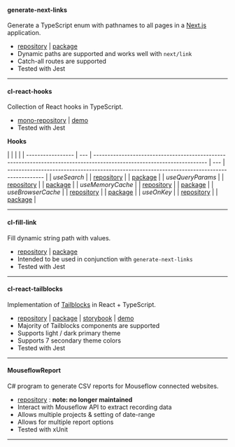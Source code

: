 #### generate-next-links

Generate a TypeScript enum with pathnames to all pages in a [Next.js](https://nextjs.org/) application.

- <a href="https://github.com/Lindeneg/generate-next-links" target="_blank">repository</a> | <a href="https://npmjs.com/package/generate-next-links" target="_blank">package</a>
- Dynamic paths are supported and works well with `next/link`
- Catch-all routes are supported
- Tested with Jest

---

#### cl-react-hooks

Collection of React hooks in TypeScript.

- <a href="https://github.com/Lindeneg/cl-react-hooks" target="_blank">mono-repository</a> | <a href="https://lindeneg.github.io/cl-react-hooks-example" target="_blank">demo</a>
- Tested with Jest

**Hooks**

|                   |     |                                                                                                                        |
| ----------------- | --- | ---------------------------------------------------------------------------------------------------------------------- | --- | ------------------------------------------------------------------------------------------- |
| _useSearch_       |     | <a href="https://github.com/lindeneg/cl-react-hooks/tree/master/packages/search" target="_blank">repository</a>        |     | <a href="https://www.npmjs.com/package/@lindeneg/search" target="_blank">package</a>        |
| _useQueryParams_  |     | <a href="https://github.com/lindeneg/cl-react-hooks/tree/master/packages/query-params" target="_blank">repository</a>  |     | <a href="https://www.npmjs.com/package/@lindeneg/query-params" target="_blank">package</a>  |
| _useMemoryCache_  |     | <a href="https://github.com/lindeneg/cl-react-hooks/tree/master/packages/memory-cache" target="_blank">repository</a>  |     | <a href="https://www.npmjs.com/package/@lindeneg/memory-cache" target="_blank">package</a>  |
| _useBrowserCache_ |     | <a href="https://github.com/lindeneg/cl-react-hooks/tree/master/packages/browser-cache" target="_blank">repository</a> |     | <a href="https://www.npmjs.com/package/@lindeneg/browser-cache" target="_blank">package</a> |
| _useOnKey_        |     | <a href="https://github.com/lindeneg/cl-react-hooks/tree/master/packages/on-key" target="_blank">repository</a>        |     | <a href="https://www.npmjs.com/package/@lindeneg/on-key" target="_blank">package</a>        |

---

#### cl-fill-link

Fill dynamic string path with values.

- <a href="https://github.com/Lindeneg/cl-fill-link" target="_blank">repository</a> | <a href="https://npmjs.com/package/cl-fill-link" target="_blank">package</a>
- Intended to be used in conjunction with `generate-next-links`
- Tested with Jest

---

#### cl-react-tailblocks

Implementation of [Tailblocks](https://tailblocks.cc/) in React + TypeScript.

- <a href="https://github.com/Lindeneg/cl-react-tailblocks" target="_blank">repository</a> | <a href="https://npmjs.com/package/cl-react-tailblocks" target="_blank">package</a> | <a href="https://lindeneg.github.io/cl-react-tailblocks" target="_blank">storybook</a> | <a href="https://lindeneg.github.io/cl-react-tailblocks-example" target="_blank">demo</a>
- Majority of Tailblocks components are supported
- Supports light / dark primary theme
- Supports 7 secondary theme colors
- Tested with Jest

---

#### MouseflowReport

C# program to generate CSV reports for Mouseflow connected websites.

- <a href="https://github.com/Lindeneg/mouseflowreport" target="_blank">repository</a> : **note: no longer maintained**
- Interact with Mouseflow API to extract recording data
- Allows multiple projects & setting of date-range
- Allows for multiple report options
- Tested with xUnit

---
